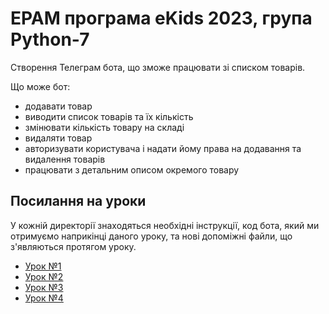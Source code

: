 # EPAM програма eKids 2023, група Python-7

Створення Телеграм бота, що зможе працювати зі списком товарів.

Що може бот:

* додавати товар
* виводити список товарів та їх кількість
* змінювати кількість товару на складі
* видаляти товар
* авторизувати користувача і надати йому права на додавання та видалення товарів
* працювати з детальним описом окремого товару

## Посилання на уроки

У кожній директорії знаходяться необхідні інструкції, код бота, який ми отримуємо наприкінці даного уроку,
та нові допоміжні файли, що з'являються протягом уроку.

* [Урок №1](Lesson01)
* [Урок №2](Lesson02)
* [Урок №3](Lesson03)
* [Урок №4](Lesson04)
